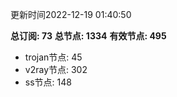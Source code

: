 更新时间2022-12-19 01:40:50

**总订阅: 73**
**总节点: 1334**
**有效节点: 495**
- trojan节点: 45
- v2ray节点: 302
- ss节点: 148
